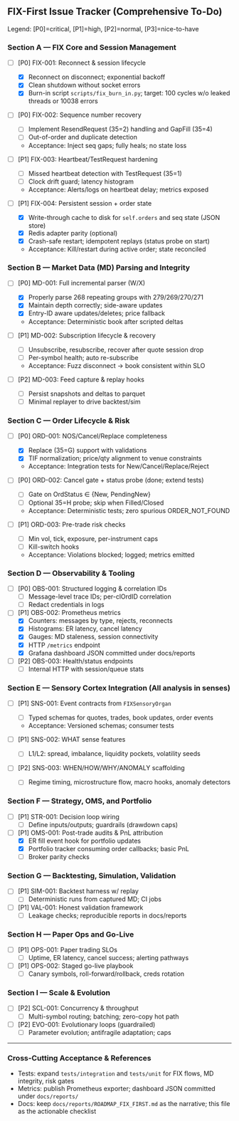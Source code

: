 ## FIX-First Issue Tracker (Comprehensive To-Do)

Legend: [P0]=critical, [P1]=high, [P2]=normal, [P3]=nice-to-have

### Section A — FIX Core and Session Management
- [ ] [P0] FIX-001: Reconnect & session lifecycle
  - [x] Reconnect on disconnect; exponential backoff
  - [x] Clean shutdown without socket errors
  - [x] Burn-in script `scripts/fix_burn_in.py`; target: 100 cycles w/o leaked threads or 10038 errors

- [ ] [P0] FIX-002: Sequence number recovery
  - [ ] Implement ResendRequest (35=2) handling and GapFill (35=4)
  - [ ] Out-of-order and duplicate detection
  - Acceptance: Inject seq gaps; fully heals; no state loss

- [ ] [P1] FIX-003: Heartbeat/TestRequest hardening
  - [ ] Missed heartbeat detection with TestRequest (35=1)
  - [ ] Clock drift guard; latency histogram
  - Acceptance: Alerts/logs on heartbeat delay; metrics exposed

- [ ] [P1] FIX-004: Persistent session + order state
  - [x] Write-through cache to disk for `self.orders` and seq state (JSON store)
  - [x] Redis adapter parity (optional)
  - [x] Crash-safe restart; idempotent replays (status probe on start)
  - Acceptance: Kill/restart during active order; state reconciled

### Section B — Market Data (MD) Parsing and Integrity
- [ ] [P0] MD-001: Full incremental parser (W/X)
  - [x] Properly parse 268 repeating groups with 279/269/270/271
  - [x] Maintain depth correctly; side-aware updates
  - [x] Entry-ID aware updates/deletes; price fallback
  - Acceptance: Deterministic book after scripted deltas

- [ ] [P1] MD-002: Subscription lifecycle & recovery
  - [ ] Unsubscribe, resubscribe, recover after quote session drop
  - [ ] Per-symbol health; auto re-subscribe
  - Acceptance: Fuzz disconnect → book consistent within SLO

- [ ] [P2] MD-003: Feed capture & replay hooks
  - [ ] Persist snapshots and deltas to parquet
  - [ ] Minimal replayer to drive backtest/sim

### Section C — Order Lifecycle & Risk
- [ ] [P0] ORD-001: NOS/Cancel/Replace completeness
  - [x] Replace (35=G) support with validations
  - [x] TIF normalization; price/qty alignment to venue constraints
  - Acceptance: Integration tests for New/Cancel/Replace/Reject

- [ ] [P0] ORD-002: Cancel gate + status probe (done; extend tests)
  - [ ] Gate on OrdStatus ∈ {New, PendingNew}
  - [ ] Optional 35=H probe; skip when Filled/Closed
  - Acceptance: Deterministic tests; zero spurious ORDER_NOT_FOUND

- [ ] [P1] ORD-003: Pre-trade risk checks
  - [ ] Min vol, tick, exposure, per-instrument caps
  - [ ] Kill-switch hooks
  - Acceptance: Violations blocked; logged; metrics emitted

### Section D — Observability & Tooling
- [ ] [P0] OBS-001: Structured logging & correlation IDs
  - [ ] Message-level trace IDs; per-clOrdID correlation
  - [ ] Redact credentials in logs

- [ ] [P1] OBS-002: Prometheus metrics
  - [x] Counters: messages by type, rejects, reconnects
  - [x] Histograms: ER latency, cancel latency
  - [x] Gauges: MD staleness, session connectivity
  - [x] HTTP `/metrics` endpoint
  - [x] Grafana dashboard JSON committed under docs/reports

- [ ] [P2] OBS-003: Health/status endpoints
  - [ ] Internal HTTP with session/queue stats

### Section E — Sensory Cortex Integration (All analysis in senses)
- [ ] [P1] SNS-001: Event contracts from `FIXSensoryOrgan`
  - [ ] Typed schemas for quotes, trades, book updates, order events
  - Acceptance: Versioned schemas; consumer tests

- [ ] [P1] SNS-002: WHAT sense features
  - [ ] L1/L2: spread, imbalance, liquidity pockets, volatility seeds

- [ ] [P2] SNS-003: WHEN/HOW/WHY/ANOMALY scaffolding
  - [ ] Regime timing, microstructure flow, macro hooks, anomaly detectors

### Section F — Strategy, OMS, and Portfolio
- [ ] [P1] STR-001: Decision loop wiring
  - [ ] Define inputs/outputs; guardrails (drawdown caps)

- [ ] [P1] OMS-001: Post-trade audits & PnL attribution
  - [x] ER fill event hook for portfolio updates
  - [x] Portfolio tracker consuming order callbacks; basic PnL
  - [ ] Broker parity checks

### Section G — Backtesting, Simulation, Validation
- [ ] [P1] SIM-001: Backtest harness w/ replay
  - [ ] Deterministic runs from captured MD; CI jobs

- [ ] [P1] VAL-001: Honest validation framework
  - [ ] Leakage checks; reproducible reports in docs/reports

### Section H — Paper Ops and Go-Live
- [ ] [P1] OPS-001: Paper trading SLOs
  - [ ] Uptime, ER latency, cancel success; alerting pathways

- [ ] [P1] OPS-002: Staged go-live playbook
  - [ ] Canary symbols, roll-forward/rollback, creds rotation

### Section I — Scale & Evolution
- [ ] [P2] SCL-001: Concurrency & throughput
  - [ ] Multi-symbol routing; batching; zero-copy hot path

- [ ] [P2] EVO-001: Evolutionary loops (guardrailed)
  - [ ] Parameter evolution; antifragile adaptation; caps

---

### Cross-Cutting Acceptance & References
- Tests: expand `tests/integration` and `tests/unit` for FIX flows, MD integrity, risk gates
- Metrics: publish Prometheus exporter; dashboard JSON committed under `docs/reports/`
- Docs: keep `docs/reports/ROADMAP_FIX_FIRST.md` as the narrative; this file as the actionable checklist



